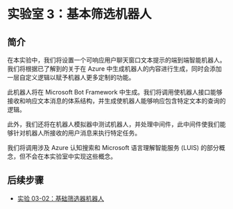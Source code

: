 ﻿# 实验室 3：基本筛选机器人

## 简介

在本实验中，我们将设置一个可响应用户聊天窗口文本提示的端到端智能机器人。我们将根据已了解到的关于在 Azure 中生成机器人的内容进行生成，同时会添加一层自定义逻辑以赋予机器人更多定制的功能。

此机器人将在 Microsoft Bot Framework 中生成。我们将调用使机器人接口能够接收和响应文本消息的体系结构，并生成使机器人能够响应包含特定文本的查询的逻辑。

此外，我们还将在机器人模拟器中测试机器人，并处理中间件，此中间件使我们能够针对机器人所接收的用户消息来执行特定任务。

我们将调用涉及 Azure 认知搜索和 Microsoft 语言理解智能服务 (LUIS) 的部分概念，但不会在本实验室中实现这些概念。

## 后续步骤

- [实验 03-02：基础筛选器机器人](../Lab3-Basic_Filter_Bot/02-Basic_Filter_Bot.md)